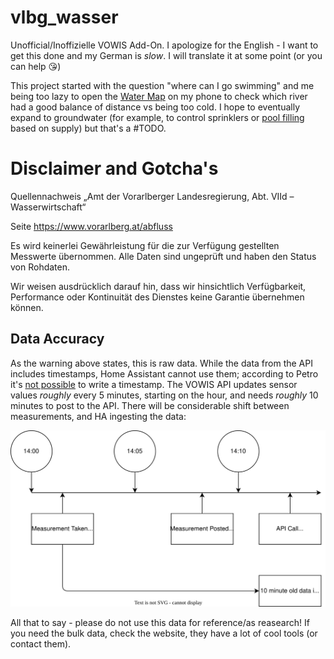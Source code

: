 # vlbg_wasser
Unofficial/Inoffizielle VOWIS Add-On. I apologize for the English - I want to get this done and my German is _slow_. I will translate it at some point (or you can help 😘)

This project started with the question "where can I go swimming" and me being too lazy to open the [Water Map](https://vowis.vorarlberg.at/stationswrapper/abfluss) on my phone to check which river had a good balance of distance vs being too cold. I hope to eventually expand to groundwater (for example, to control sprinklers or [pool filling](https://vorarlberg.orf.at/stories/3303202/) based on supply) but that's a #TODO.




# Disclaimer and Gotcha's
Quellennachweis „Amt der Vorarlberger Landesregierung, Abt. VIId – Wasserwirtschaft“

Seite https://www.vorarlberg.at/abfluss

Es wird keinerlei Gewährleistung für die zur Verfügung gestellten Messwerte übernommen. Alle Daten sind ungeprüft und haben den Status von Rohdaten.

Wir weisen  ausdrücklich darauf hin, dass wir hinsichtlich  Verfügbarkeit, Performance oder Kontinuität des Dienstes keine Garantie übernehmen können.

## Data Accuracy
As the warning above states, this is raw data. While the data from the API includes timestamps, Home Assistant cannot use them; according to Petro it's [not possible](https://community.home-assistant.io/t/rest-sensor-with-timestamp-and-value/535999/9) to write a timestamp. The VOWIS API updates sensor values _roughly_ every 5 minutes, starting on the hour, and needs _roughly_ 10 minutes to post to the API. There will be considerable shift between measurements, and HA ingesting the data:

![timeline shift](/doc/img/timeframe.drawio.svg "Time is a magical thing")

All that to say - please do not use this data for reference/as reasearch! If you need the bulk data, check the website, they have a lot of cool tools (or contact them).
